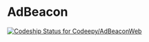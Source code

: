 AdBeacon
========
[ ![Codeship Status for Codeepy/AdBeaconWeb](https://codeship.com/projects/74782d90-4962-0132-fa8e-56dc7947197d/status)](https://codeship.com/projects/46101)